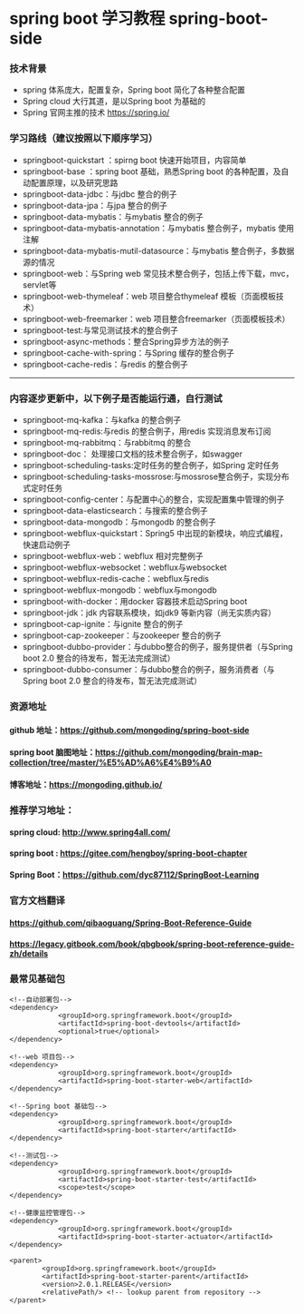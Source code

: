 # spring boot 学习教程 spring-boot-side

### 技术背景

- spring 体系庞大，配置复杂，Spring boot 简化了各种整合配置
- Spring cloud 大行其道，是以Spring boot 为基础的
- Spring 官网主推的技术 https://spring.io/


### 学习路线（建议按照以下顺序学习）


- springboot-quickstart ：spirng boot 快速开始项目，内容简单
- springboot-base ：spring boot 基础，熟悉Spring boot 的各种配置，及自动配置原理，以及研究思路
- springboot-data-jdbc：与jdbc 整合的例子
- springboot-data-jpa：与jpa 整合的例子
- springboot-data-mybatis：与mybatis 整合的例子
- springboot-data-mybatis-annotation：与mybatis 整合例子，mybatis 使用注解
- springboot-data-mybatis-mutil-datasource：与mybatis 整合例子，多数据源的情况
- springboot-web：与Spring web 常见技术整合例子，包括上传下载，mvc，servlet等
- springboot-web-thymeleaf：web 项目整合thymeleaf 模板（页面模板技术）
- springboot-web-freemarker：web 项目整合freemarker（页面模板技术）
- springboot-test:与常见测试技术的整合例子
- springboot-async-methods：整合Spring异步方法的例子
- springboot-cache-with-spring：与Spring 缓存的整合例子
- springboot-cache-redis：与redis 的整合例子


----------------------

### 内容逐步更新中，以下例子是否能运行通，自行测试


- springboot-mq-kafka：与kafka 的整合例子
- springboot-mq-redis:与redis 的整合例子，用redis 实现消息发布订阅
- springboot-mq-rabbitmq：与rabbitmq 的整合
- springboot-doc： 处理接口文档的技术整合例子，如swagger
- springboot-scheduling-tasks:定时任务的整合例子，如Spring 定时任务
- springboot-scheduling-tasks-mossrose:与mossrose整合例子，实现分布式定时任务
- springboot-config-center：与配置中心的整合，实现配置集中管理的例子
- springboot-data-elasticsearch：与搜索的整合例子
- springboot-data-mongodb：与mongodb 的整合例子
- springboot-webflux-quickstart：Spring5 中出现的新模块，响应式编程，快速启动例子
- springboot-webflux-web：webflux 相对完整例子
- springboot-webflux-websocket：webflux与websocket
- springboot-webflux-redis-cache：webflux与redis
- springboot-webflux-mongodb：webflux与mongodb
- springboot-with-docker：用docker 容器技术启动Spring boot
- springboot-jdk：jdk 内容联系模块，如jdk9 等新内容（尚无实质内容）
- springboot-cap-ignite：与ignite 整合的例子
- springboot-cap-zookeeper：与zookeeper 整合的例子
- springboot-dubbo-provider：与dubbo整合的例子，服务提供者（与Spring boot 2.0 整合的待发布，暂无法完成测试）
- springboot-dubbo-consumer：与dubbo整合的例子，服务消费者（与Spring boot 2.0 整合的待发布，暂无法完成测试）

### 资源地址

#### github 地址：https://github.com/mongoding/spring-boot-side

#### spring boot 脑图地址：https://github.com/mongoding/brain-map-collection/tree/master/%E5%AD%A6%E4%B9%A0
#### 博客地址：https://mongoding.github.io/

### 推荐学习地址：
#### spring cloud: http://www.spring4all.com/
#### spring boot : https://gitee.com/hengboy/spring-boot-chapter
#### Spring Boot：https://github.com/dyc87112/SpringBoot-Learning

### 官方文档翻译
#### https://github.com/qibaoguang/Spring-Boot-Reference-Guide
#### https://legacy.gitbook.com/book/qbgbook/spring-boot-reference-guide-zh/details


### 最常见基础包

```
<!--自动部署包-->
<dependency>
            <groupId>org.springframework.boot</groupId>
            <artifactId>spring-boot-devtools</artifactId>
            <optional>true</optional>
</dependency>
```

```
<!--web 项目包-->
<dependency>
            <groupId>org.springframework.boot</groupId>
            <artifactId>spring-boot-starter-web</artifactId>
</dependency>
```

```
<!--Spring boot 基础包-->
<dependency>
            <groupId>org.springframework.boot</groupId>
            <artifactId>spring-boot-starter</artifactId>
</dependency>
```

```
<!--测试包-->
<dependency>
            <groupId>org.springframework.boot</groupId>
            <artifactId>spring-boot-starter-test</artifactId>
            <scope>test</scope>
</dependency>
```

```
<!--健康监控管理包-->
<dependency>
            <groupId>org.springframework.boot</groupId>
            <artifactId>spring-boot-starter-actuator</artifactId>
</dependency>
```


```
<parent>
        <groupId>org.springframework.boot</groupId>
        <artifactId>spring-boot-starter-parent</artifactId>
        <version>2.0.1.RELEASE</version>
        <relativePath/> <!-- lookup parent from repository -->
</parent>
```





